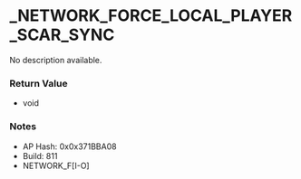 # _NETWORK_FORCE_LOCAL_PLAYER_SCAR_SYNC

No description available.

### Return Value
* void

### Notes
* AP Hash: 0x0x371BBA08
* Build: 811
* NETWORK_F[I-O]

